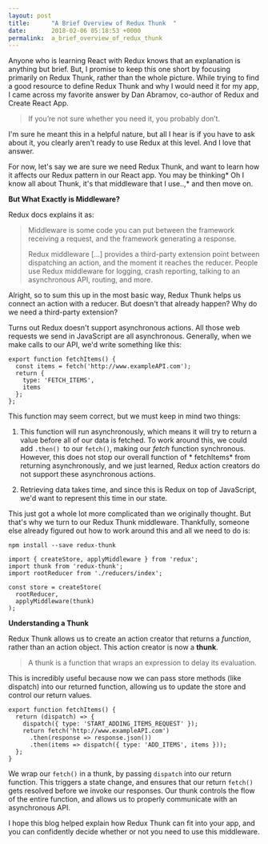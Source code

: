 ```yaml
---
layout: post
title:      "A Brief Overview of Redux Thunk  "
date:       2018-02-06 05:18:53 +0000
permalink:  a_brief_overview_of_redux_thunk
---
```



Anyone who is learning React with Redux knows that an explanation is anything but brief. But, I promise to keep this one short by focusing primarily on Redux Thunk, rather than the whole picture. While trying to find a good resource to define Redux Thunk and why I would need it for my app, I came across my favorite answer by Dan Abramov, co-author of Redux and Create React App. 
> If you’re not sure whether you need it, you probably don’t. 

 I'm sure he meant this in a helpful nature, but all I hear is if you have to ask about it, you clearly aren't ready to use Redux at this level. And I love that answer.     

For now, let's say we are sure we need Redux Thunk, and want to learn how it affects our Redux pattern in our React app. You may be thinking* Oh I know all about Thunk, it's that middleware that I use..,* and then move on. 

**But What Exactly is Middleware?** 

Redux docs explains it as: 

> Middleware is some code you can put between the framework receiving a request, and the framework generating a response.
> 
> Redux middleware [...] provides a third-party extension point between dispatching an action, and the moment it reaches the reducer. People use Redux middleware for logging, crash reporting, talking to an asynchronous API, routing, and more.

Alright, so to sum this up in the most basic way, Redux Thunk helps us connect an action with a reducer. But doesn't that already happen? Why do we need a third-party extension? 

Turns out Redux doesn't support asynchronous actions. All those web requests we send in JavaScript are all asynchronous. Generally, when we make calls to our API,  we'd write something like this:

```
export function fetchItems() {
  const items = fetch('http://www.exampleAPI.com');
  return {
    type: 'FETCH_ITEMS', 
    items
  };
};
```

This function may seem correct, but we must keep in mind two things:
1. This function will run asynchronously, which means it will try to return a value before all of our data is fetched. To work around this, we could add `.then() `to our `fetch()`, making our *fetch* function synchronous. However, this does not stop our overall function of * fetchItems* from returning asynchronously, and we just learned, Redux action creators do not support these asynchronous actions. 

2. Retrieving data takes time, and since this is Redux on top of JavaScript, we'd want to represent this time in our state.

This just got a whole lot more complicated than we originally thought. But that's why we turn to our Redux Thunk middleware. Thankfully, someone else already figured out how to work around this and all we need to do is:  

```
npm install --save redux-thunk

import { createStore, applyMiddleware } from 'redux';
import thunk from 'redux-thunk';
import rootReducer from './reducers/index';

const store = createStore(
  rootReducer,
  applyMiddleware(thunk)
);

```

**Understanding a Thunk**

Redux Thunk allows us to create an action creator that returns a *function*, rather than an action object. This action creator is now a **thunk**.

> A thunk is a function that wraps an expression to delay its evaluation. 

This is incredibly useful because now we can pass store methods (like dispatch) into our returned function, allowing us to update the store and control our return values.

```
export function fetchItems() {
  return (dispatch) => {
    dispatch({ type: 'START_ADDING_ITEMS_REQUEST' });
    return fetch('http://www.exampleAPI.com')
      .then(response => response.json())
      .then(items => dispatch({ type: 'ADD_ITEMS', items }));
  };
}
```

We wrap our `fetch()` in a thunk, by passing `dispatch` into our return function. This triggers a state change, and ensures that our return `fetch() `gets resolved before we invoke our responses. Our thunk controls the flow of the entire function, and allows us to properly communicate with an asynchronous API. 

I hope this blog helped explain how Redux Thunk can fit into your app, and you can confidently decide whether or not you need to use this middleware. 

